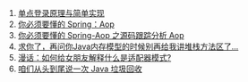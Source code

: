 1. [单点登录原理与简单实现](www.cnblogs.com/ywlaker/p/6113927.html)
2. [你必须要懂的 Spring：Aop](https://mp.weixin.qq.com/s?__biz=MjM5NzMyMjAwMA==&mid=2651484616&idx=1&sn=feb6275ead51abfab94e4eda4b395ec0&chksm=bd251db78a5294a10a80da01732ce20eb61908ab70243a63228a0e83898a06dbc4b0b285cfb2&mpshare=1&scene=1&srcid=&sharer_sharetime=1565353899233&sharer_shareid=e3504e1944eb3dd430f519b6bb0b06d7&key=ca8f8eea8958ab3d8673a059b6630c28ebea3a73618c39fb16acab0b3fc0d21de6a0d8d82572448b914ad8926d11266f6d68a7f6b1b5f26c329a71d2abdcc18cfb9af6e28cfd203ed82077719ebeaa60&ascene=1&uin=MTQwNzUzNTMxMw%3D%3D&devicetype=Windows+10&version=62060844&lang=en&pass_ticket=ksKvBYRB8LPipYBQD7ex8Kz7cJvijbhanMOr5aigxvu1jIEIlvsWoofH86kIUFUN)
3. [你必须要懂的 Spring-Aop 之源码跟踪分析 Aop](https://mp.weixin.qq.com/s?__biz=MjM5NzMyMjAwMA==&mid=2651484645&idx=1&sn=cbc532aa257e18dd9cd66a22645c882c&chksm=bd251d9a8a52948ca5ad72d80f051f6c3d8f93ecb401d36f24a4c87b1c466a1b30983bd83b74&mpshare=1&scene=1&srcid=&sharer_sharetime=1565353879204&sharer_shareid=e3504e1944eb3dd430f519b6bb0b06d7&key=05df2f32dfb73636a78522d2cf3a451031df3efc15d5d3b8b4e73e7a1c71984130fb915226a90d66b8b48141402d7cb95366a1c590cfe3db90e6f6edb257168239944e705f85c082a21a247c53da9b34&ascene=1&uin=MTQwNzUzNTMxMw%3D%3D&devicetype=Windows+10&version=62060844&lang=en&pass_ticket=ksKvBYRB8LPipYBQD7ex8Kz7cJvijbhanMOr5aigxvu1jIEIlvsWoofH86kIUFUN)
4. [求你了，再问你Java内存模型的时候别再给我讲堆栈方法区了…](https://mp.weixin.qq.com/s?__biz=MzI3NzE0NjcwMg==&mid=2650124296&idx=1&sn=82ba9d50d803e3a16e5221b05746c8e0&chksm=f36bad29c41c243fdf228da5de67feb692a7861ba2fbcf4fe94ddd4b75f26cacadd9e8896677&mpshare=1&scene=1&srcid=&sharer_sharetime=1565353842337&sharer_shareid=e3504e1944eb3dd430f519b6bb0b06d7&key=ca8f8eea8958ab3dca7f323734977b0823abefb58b779132fe23abd3f9cb302a4d65486172cd0d2a00b02cf83ed5a719900c5012c67f371c34acb9b2ca26a79a287ec9e7d1261555cbc3e408364b4b96&ascene=1&uin=MTQwNzUzNTMxMw%3D%3D&devicetype=Windows+10&version=62060844&lang=en&pass_ticket=ksKvBYRB8LPipYBQD7ex8Kz7cJvijbhanMOr5aigxvu1jIEIlvsWoofH86kIUFUN)
5. [漫话：如何给女朋友解释什么是适配器模式?](https://mp.weixin.qq.com/s?__biz=MzI3NzE0NjcwMg==&mid=2650124303&idx=2&sn=f6b12a9d6346833e6ca242bed9789cfd&chksm=f36bad2ec41c24380fa1dee8d90a103b7a6b1aef01ce8602c4e815fb2f0e4ff8cea3a0027a20&mpshare=1&scene=1&srcid=&sharer_sharetime=1565353814937&sharer_shareid=e3504e1944eb3dd430f519b6bb0b06d7&key=ca8f8eea8958ab3dac5f6afb23587a5e0cddd5162a10f26c2c2784aeeb024c53dfa5de2af006e58b8b82c7b57aa20d315dc88246a402aad8064b1dbcca1b59c1b5a380a9d740b53997c4ef111a1a1a21&ascene=1&uin=MTQwNzUzNTMxMw%3D%3D&devicetype=Windows+10&version=62060844&lang=en&pass_ticket=ksKvBYRB8LPipYBQD7ex8Kz7cJvijbhanMOr5aigxvu1jIEIlvsWoofH86kIUFUN)
6. [咱们从头到尾说一次 Java 垃圾回收](https://mp.weixin.qq.com/s?__biz=MzI3NzE0NjcwMg==&mid=2650124429&idx=1&sn=9b23aa568b952fb1977f7be58c6db183&chksm=f36badacc41c24bae9d03badc96a81fe14f2a90c757139dab2983ca2c5a4cbe33b805470f1f4&mpshare=1&scene=1&srcid=&sharer_sharetime=1565353764616&sharer_shareid=e3504e1944eb3dd430f519b6bb0b06d7&key=4062b15c04f483fc1c86f8fd464025ffdd330a981a17d573c600e5d553634c08b891a3f7a6c0ac2dcbc2d2dfb1fc944ba7ae33cfb5cf8a688f2cd4f631cee6c529f80a2e6db7849c0be89bf94b4c975d&ascene=1&uin=MTQwNzUzNTMxMw%3D%3D&devicetype=Windows+10&version=62060844&lang=en&pass_ticket=ksKvBYRB8LPipYBQD7ex8Kz7cJvijbhanMOr5aigxvu1jIEIlvsWoofH86kIUFUN)